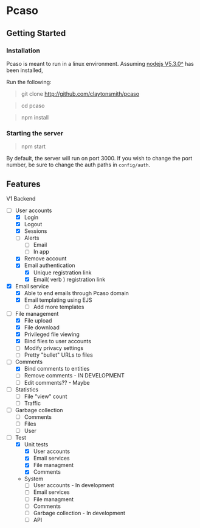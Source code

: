 # Pcaso


## Getting Started 

### Installation

Pcaso is meant to run in a linux environment. Assuming [nodejs V5.3.0^](https://nodejs.org/en/download/package-manager/) has been installed, 

Run the following:
> git clone http://github.com/claytonsmith/pcaso

> cd pcaso

> npm install

### Starting the server
> npm start 

By default, the server will run on port 3000. If you wish to change the port number, be sure to change the auth paths in `config/auth`.

## Features

V1 Backend 

- [ ] User accounts 
  - [X] Login 
  - [X] Logout
  - [X] Sessions 
  - [ ] Alerts 
    - [ ] Email
    - [ ] In app
  - [X] Remove account
  - [X] Email authentication
    - [X] Unique registration link
    - [X] Email( verb ) registration link
- [X] Email service
  - [X] Able to end emails through Pcaso domain
  - [X] Email templating using EJS
    - [ ] Add more templates 
- [ ] File management
  - [X] File upload
  - [X] File download
  - [X] Privileged file viewing
  - [X] Bind files to user accounts 
  - [ ] Modify privacy settings
  - [ ] Pretty "bullet" URLs to files 
- [ ] Comments
  - [X] Bind comments to entities 
  - [ ] Remove comments - IN DEVELOPMENT
  - [ ] Edit comments?? - Maybe
- [ ] Statistics
  - [ ] File "view" count
  - [ ] Traffic
- [ ] Garbage collection
  - [ ] Comments
  - [ ] Files
  - [ ] User
- [ ] Test
  - [X] Unit tests 
    - [X] User accounts
    - [X] Email services
    - [X] File managment	
    - [X] Comments
  - System 
    - [ ] User accounts - In development
    - [ ] Email services
    - [ ] File managment	
    - [ ] Comments
    - [ ] Garbage collection - In development
    - [ ] API